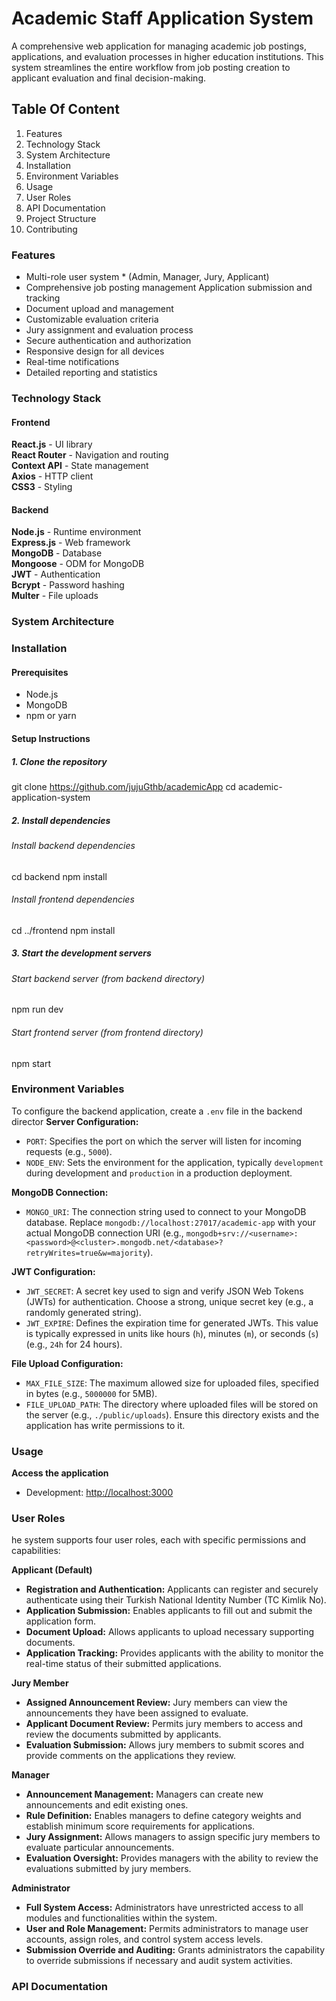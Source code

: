 # Academic Staff Application System
A comprehensive web application for managing academic job postings, applications, and evaluation processes in higher education institutions. This system streamlines the entire workflow from job posting creation to applicant evaluation and final decision-making.
## Table Of Content
1. Features
2. Technology Stack
3. System Architecture
4. Installation
5. Environment Variables
6. Usage
7. User Roles
8. API Documentation
9. Project Structure
10. Contributing
### Features
* Multi-role user system * (Admin, Manager, Jury, Applicant)
* Comprehensive job posting management 
   Application submission and tracking 
* Document upload and management 
* Customizable evaluation criteria 
* Jury assignment and evaluation process 
* Secure authentication and authorization 
* Responsive design for all devices 
* Real-time notifications 
* Detailed reporting and statistics 

### Technology Stack

#### Frontend
   **React.js** - UI library  
   **React Router** - Navigation and routing  
   **Context API** - State management  
   **Axios** - HTTP client  
   **CSS3** - Styling


#### Backend
   **Node.js** - Runtime environment  
   **Express.js** - Web framework  
   **MongoDB** - Database  
   **Mongoose** - ODM for MongoDB  
   **JWT** - Authentication  
   **Bcrypt** - Password hashing  
   **Multer** - File uploads  

### System Architecture

### Installation

#### Prerequisites
- Node.js
- MongoDB
- npm or yarn
#### Setup Instructions
##### 1. Clone the repository
git clone https://github.com/jujuGthb/academicApp
cd academic-application-system
##### 2. Install dependencies
###### Install backend dependencies
cd backend
npm install

###### Install frontend dependencies
cd ../frontend
npm install

##### 3. Start the development servers
###### Start backend server (from backend directory)
npm run dev

###### Start frontend server (from frontend directory)
npm start

### Environment Variables
To configure the backend application, create a `.env` file in the backend director
**Server Configuration:**

* `PORT`: Specifies the port on which the server will listen for incoming requests (e.g., `5000`).
* `NODE_ENV`: Sets the environment for the application, typically `development` during development and `production` in a production deployment.

**MongoDB Connection:**

* `MONGO_URI`: The connection string used to connect to your MongoDB database. Replace `mongodb://localhost:27017/academic-app` with your actual MongoDB connection URI (e.g., `mongodb+srv://<username>:<password>@<cluster>.mongodb.net/<database>?retryWrites=true&w=majority`).

**JWT Configuration:**

* `JWT_SECRET`: A secret key used to sign and verify JSON Web Tokens (JWTs) for authentication. Choose a strong, unique secret key (e.g., a randomly generated string).
* `JWT_EXPIRE`: Defines the expiration time for generated JWTs. This value is typically expressed in units like hours (`h`), minutes (`m`), or seconds (`s`) (e.g., `24h` for 24 hours).

**File Upload Configuration:**

* `MAX_FILE_SIZE`: The maximum allowed size for uploaded files, specified in bytes (e.g., `5000000` for 5MB).
* `FILE_UPLOAD_PATH`: The directory where uploaded files will be stored on the server (e.g., `./public/uploads`). Ensure this directory exists and the application has write permissions to it.

### Usage
**Access the application**
- Development: [http://localhost:3000](http://localhost:3000)

### User Roles
he system supports four user roles, each with specific permissions and capabilities:

**Applicant (Default)**

* **Registration and Authentication:** Applicants can register and securely authenticate using their Turkish National Identity Number (TC Kimlik No).
* **Application Submission:** Enables applicants to fill out and submit the application form.
* **Document Upload:** Allows applicants to upload necessary supporting documents.
* **Application Tracking:** Provides applicants with the ability to monitor the real-time status of their submitted applications.

**Jury Member**

* **Assigned Announcement Review:** Jury members can view the announcements they have been assigned to evaluate.
* **Applicant Document Review:** Permits jury members to access and review the documents submitted by applicants.
* **Evaluation Submission:** Allows jury members to submit scores and provide comments on the applications they review.

**Manager**

* **Announcement Management:** Managers can create new announcements and edit existing ones.
* **Rule Definition:** Enables managers to define category weights and establish minimum score requirements for applications.
* **Jury Assignment:** Allows managers to assign specific jury members to evaluate particular announcements.
* **Evaluation Oversight:** Provides managers with the ability to review the evaluations submitted by jury members.

**Administrator**

* **Full System Access:** Administrators have unrestricted access to all modules and functionalities within the system.
* **User and Role Management:** Permits administrators to manage user accounts, assign roles, and control system access levels.
* **Submission Override and Auditing:** Grants administrators the capability to override submissions if necessary and audit system activities.

### API Documentation


